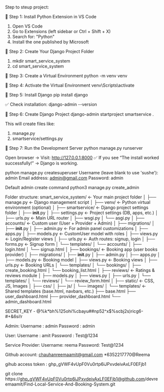 Step to steup project:

🔹 Step 1: Install Python Extension in VS Code
1. Open VS Code
2. Go to Extensions (left sidebar or Ctrl + Shift + X)
3. Search for: "Python"
4. Install the one published by Microsoft

🔹 Step 2: Create Your Django Project Folder
1. mkdir smart_service_system
2. cd smart_service_system

🔹 Step 3: Create a Virtual Environment
python -m venv venv

🔹 Step 4: Activate the Virtual Environment
venv\Scripts\activate

🔹 Step 5: Install Django
pip install django

✅ Check installation:
django-admin --version

🔹 Step 6: Create Django Project
django-admin startproject smartservice .

This will create files like:
1. manage.py
2. smartservice/settings.py

🔹 Step 7: Run the Development Server
python manage.py runserver
	
Open browser → Visit: http://127.0.0.1:8000
✅ If you see “The install worked successfully!” → Django is working.

python manage.py createsuperuser
Username (leave blank to use 'sushe'): admin
Email address: admin@gmail.com
Password: admin

Default admin create command
python3 manage.py create_admin

Folder structure:
smart_service_system/           ← Your main project folder
│
├── manage.py                   ← Django management script
│
├── venv/                       ← Python virtual environment (optional)
│
├── smartservice/              ← Django project settings folder
│   ├── __init__.py
│   ├── settings.py             ← Project settings (DB, apps, etc.)
│   ├── urls.py                 ← Main URL router
│   ├── wsgi.py
│   └── asgi.py
│
├── accounts/                   ← Custom user (User + Provider + Admin)
│   ├── migrations/
│   ├── __init__.py
│   ├── admin.py                ← For admin panel customizations
│   ├── apps.py
│   ├── models.py               ← CustomUser model with roles
│   ├── views.py                ← Login/Register views
│   ├── urls.py                 ← Auth routes: signup, login
│   ├── forms.py                ← Signup form
│   └── templates/
│       └── accounts/
│           ├── login.html
│           └── signup.html
│
├── bookings/                   ← Booking app (user books provider)
│   ├── migrations/
│   ├── __init__.py
│   ├── admin.py
│   ├── apps.py
│   ├── models.py               ← Booking model
│   ├── views.py                ← Booking views
│   ├── urls.py                 ← Booking URLs
│   └── templates/
│       └── bookings/
│           ├── create_booking.html
│           └── booking_list.html
│
├── reviews/                    ← Ratings & reviews module
│   ├── models.py
│   ├── views.py
│   ├── urls.py
│   └── templates/
│       └── reviews/
│           └── review_form.html
│
├── static/                     ← CSS, JS, Images
│   ├── css/
│   ├── js/
│   └── images/
│
└── templates/                  ← Shared templates (base.html, navbars, etc.)
    ├── base.html
    ├── user_dashboard.html
    ├── provider_dashboard.html
    └── admin_dashboard.html


SECRET_KEY - @%k*bh%125ohi%cbayu##np52^x$%scbj2s)ricg6-#+&6si!r

Admin:
Username : admin
Password : admin

User:
Username : amit
Password : Test@1234

Service Provider:
Username: reema
Password: Test@1234	

Github account:
chauhanreemaamit@gmail.com
*6352217770@Reema

gihub access token :  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

git clone https://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@github.com/devreemaamit/Find-Local-Service-And-Booking-System.git

